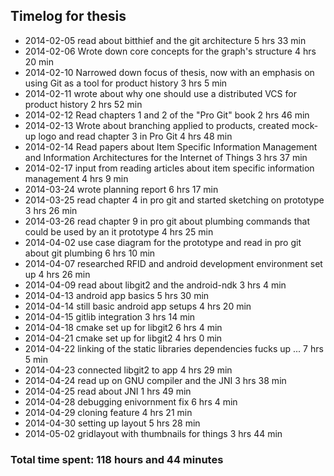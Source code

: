 ## Timelog for thesis
* 2014-02-05 read about bitthief and the git architecture 5 hrs 33 min
* 2014-02-06 Wrote down core concepts for the graph's structure 4 hrs 20 min
* 2014-02-10 Narrowed down focus of thesis, now with an emphasis on using Git as a tool for product history 3 hrs 5 min
* 2014-02-11 wrote about why one should use a distributed VCS for product history 2 hrs 52 min
* 2014-02-12 Read chapters 1 and 2 of the "Pro Git" book 2 hrs 46 min
* 2014-02-13 Wrote about branching applied to products, created mock-up logo and read chapter 3 in Pro Git 4 hrs 48 min
* 2014-02-14 Read papers about Item Specific Information Management and Information Architectures for the Internet of Things 3 hrs 37 min
* 2014-02-17 input from reading articles about item specific information management 4 hrs 9 min
* 2014-03-24 wrote planning report 6 hrs 17 min
* 2014-03-25 read chapter 4 in pro git and started sketching on prototype 3 hrs 26 min
* 2014-03-26 read chapter 9 in pro git about plumbing commands that could be used by an it prototype 4 hrs 25 min
* 2014-04-02 use case diagram for the prototype and read in pro git about git plumbing 6 hrs 10 min
* 2014-04-07 researched RFID and android development environment set up 4 hrs 26 min
* 2014-04-09 read about libgit2 and the android-ndk 3 hrs 4 min
* 2014-04-13 android app basics 5 hrs 30 min
* 2014-04-14 still basic android app setups 4 hrs 20 min
* 2014-04-15 gitlib integration 3 hrs 14 min
* 2014-04-18 cmake set up for libgit2 6 hrs 4 min
* 2014-04-21 cmake set up for libgit2 4 hrs 0 min
* 2014-04-22 linking of the static libraries dependencies fucks up ... 7 hrs 5 min
* 2014-04-23 connected libgit2 to app 4 hrs 29 min
* 2014-04-24 read up on GNU compiler and the JNI 3 hrs 38 min
* 2014-04-25 read about JNI 1 hrs 49 min
* 2014-04-28 debugging enivornment fix 6 hrs 4 min
* 2014-04-29 cloning feature 4 hrs 21 min
* 2014-04-30 setting up layout 5 hrs 28 min
* 2014-05-02 gridlayout with thumbnails for things 3 hrs 44 min

### Total time spent: 118 hours and 44 minutes 
